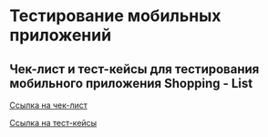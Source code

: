 # Тестирование мобильных приложений

## Чек-лист и тест-кейсы для тестирования мобильного приложения Shopping - List

[Ссылка на чек-лист](https://docs.google.com/spreadsheets/d/11Aocmi5ELvhUOlsIY9FbmS-R7jbBXMveDzga1LCPCec/edit?usp=sharing)

[Ссылка на тест-кейсы](https://github.com/Ballist166/mobile/blob/main/Тест-кейсы%20mobile.pdf)
